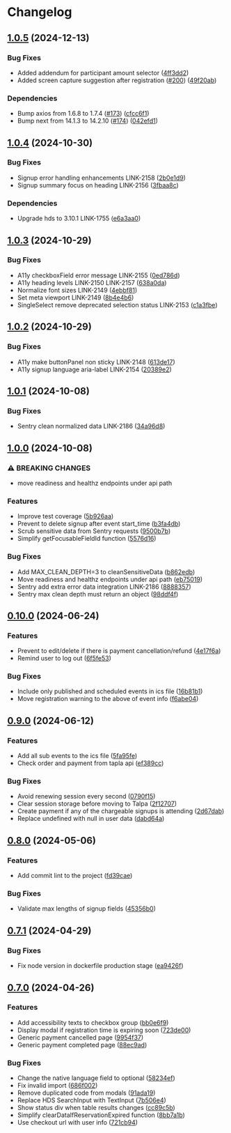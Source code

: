 # Changelog

## [1.0.5](https://github.com/City-of-Helsinki/linkedregistrations-ui/compare/linkedregistrations-ui-v1.0.4...linkedregistrations-ui-v1.0.5) (2024-12-13)


### Bug Fixes

* Added addendum for participant amount selector ([4ff3dd2](https://github.com/City-of-Helsinki/linkedregistrations-ui/commit/4ff3dd2dd55b185df7689ec3924576b955570ab8))
* Added screen capture suggestion after registration ([#200](https://github.com/City-of-Helsinki/linkedregistrations-ui/issues/200)) ([49f20ab](https://github.com/City-of-Helsinki/linkedregistrations-ui/commit/49f20ab00c57d56c1c994781d81e123e43ab2e04))


### Dependencies

* Bump axios from 1.6.8 to 1.7.4 ([#173](https://github.com/City-of-Helsinki/linkedregistrations-ui/issues/173)) ([cfcc6f1](https://github.com/City-of-Helsinki/linkedregistrations-ui/commit/cfcc6f1a692dc064c2ece439d715e076ff771555))
* Bump next from 14.1.3 to 14.2.10 ([#174](https://github.com/City-of-Helsinki/linkedregistrations-ui/issues/174)) ([042efd1](https://github.com/City-of-Helsinki/linkedregistrations-ui/commit/042efd14b29329579d5dc0f1900476d4f2d36c91))

## [1.0.4](https://github.com/City-of-Helsinki/linkedregistrations-ui/compare/linkedregistrations-ui-v1.0.3...linkedregistrations-ui-v1.0.4) (2024-10-30)


### Bug Fixes

* Signup error handling enhancements LINK-2158 ([2b0e1d9](https://github.com/City-of-Helsinki/linkedregistrations-ui/commit/2b0e1d95bd9359c7c6a32c5a527645bc86dfe5e8))
* Signup summary focus on heading LINK-2156 ([3fbaa8c](https://github.com/City-of-Helsinki/linkedregistrations-ui/commit/3fbaa8c73c0828654f28e7e792f10ac754cc7aaa))


### Dependencies

* Upgrade hds to 3.10.1 LINK-1755 ([e6a3aa0](https://github.com/City-of-Helsinki/linkedregistrations-ui/commit/e6a3aa020e4bbf592da4930c508921e9759e8bb2))

## [1.0.3](https://github.com/City-of-Helsinki/linkedregistrations-ui/compare/linkedregistrations-ui-v1.0.2...linkedregistrations-ui-v1.0.3) (2024-10-29)


### Bug Fixes

* A11y checkboxField error message LINK-2155 ([0ed786d](https://github.com/City-of-Helsinki/linkedregistrations-ui/commit/0ed786dd82d62e1f7c2c2913baca44e191676ad6))
* A11y heading levels LINK-2150 LINK-2157 ([638a0da](https://github.com/City-of-Helsinki/linkedregistrations-ui/commit/638a0da5ac78ae433af728342f9e2a7f69ca35fb))
* Normalize font sizes LINK-2149 ([4ebbf81](https://github.com/City-of-Helsinki/linkedregistrations-ui/commit/4ebbf8149adbce52103e1005076af7ff19a420b5))
* Set meta viewport LINK-2149 ([8b4e4b6](https://github.com/City-of-Helsinki/linkedregistrations-ui/commit/8b4e4b606ee517ba3af02b3cf7ce7739dcace4c5))
* SingleSelect remove deprecated selection status LINK-2153 ([c1a3fbe](https://github.com/City-of-Helsinki/linkedregistrations-ui/commit/c1a3fbe9732fe5b328d738cfa934499580e45221))

## [1.0.2](https://github.com/City-of-Helsinki/linkedregistrations-ui/compare/linkedregistrations-ui-v1.0.1...linkedregistrations-ui-v1.0.2) (2024-10-29)


### Bug Fixes

* A11y make buttonPanel non sticky LINK-2148 ([613de17](https://github.com/City-of-Helsinki/linkedregistrations-ui/commit/613de175277c23f46563fbd2a6e817065e37e221))
* A11y signup language aria-label LINK-2154 ([20389e2](https://github.com/City-of-Helsinki/linkedregistrations-ui/commit/20389e284944f689224a50d53abcac4a3681530d))

## [1.0.1](https://github.com/City-of-Helsinki/linkedregistrations-ui/compare/linkedregistrations-ui-v1.0.0...linkedregistrations-ui-v1.0.1) (2024-10-08)


### Bug Fixes

* Sentry clean normalized data LINK-2186 ([34a96d8](https://github.com/City-of-Helsinki/linkedregistrations-ui/commit/34a96d88dfd60c0cd95f7a735c2cce7cda4a2039))

## [1.0.0](https://github.com/City-of-Helsinki/linkedregistrations-ui/compare/linkedregistrations-ui-v0.10.0...linkedregistrations-ui-v1.0.0) (2024-10-08)


### ⚠ BREAKING CHANGES

* move readiness and healthz endpoints under api path

### Features

* Improve test coverage ([5b926aa](https://github.com/City-of-Helsinki/linkedregistrations-ui/commit/5b926aaa5fd0d1032750d34a617a1d7312d22124))
* Prevent to delete signup after event start_time ([b3fa4db](https://github.com/City-of-Helsinki/linkedregistrations-ui/commit/b3fa4dbdb6c30acf2766e02535f6fb87118fa27c))
* Scrub sensitive data from Sentry requests ([9500b7b](https://github.com/City-of-Helsinki/linkedregistrations-ui/commit/9500b7ba8528b494efd3dbc4b000758b955445ab))
* Simplify getFocusableFieldId function ([5576d16](https://github.com/City-of-Helsinki/linkedregistrations-ui/commit/5576d1633edaf6f314ac18b577db33bb53ce6dc5))


### Bug Fixes

* Add MAX_CLEAN_DEPTH=3 to cleanSensitiveData ([b862edb](https://github.com/City-of-Helsinki/linkedregistrations-ui/commit/b862edb6322e48d13eda60bb09e2e19610004906))
* Move readiness and healthz endpoints under api path ([eb75019](https://github.com/City-of-Helsinki/linkedregistrations-ui/commit/eb75019ac3fdd22b47c8fc52a568f5a32b2d8cf0))
* Sentry add extra error data integration LINK-2186 ([8888357](https://github.com/City-of-Helsinki/linkedregistrations-ui/commit/8888357ae7f89e16d051c800d8ab4d697de9f893))
* Sentry max clean depth must return an object ([98ddf4f](https://github.com/City-of-Helsinki/linkedregistrations-ui/commit/98ddf4fae37c2e1695f4510c9bc9354a2ef53ee5))

## [0.10.0](https://github.com/City-of-Helsinki/linkedregistrations-ui/compare/linkedregistrations-ui-v0.9.0...linkedregistrations-ui-v0.10.0) (2024-06-24)


### Features

* Prevent to edit/delete if there is payment cancellation/refund ([4e17f6a](https://github.com/City-of-Helsinki/linkedregistrations-ui/commit/4e17f6a66940a9935dc1d9becaa14bd76a031158))
* Remind user to log out ([6f5fe53](https://github.com/City-of-Helsinki/linkedregistrations-ui/commit/6f5fe53447a75bc305415b059bb1ff4545e77ea4))


### Bug Fixes

* Include only published and scheduled events in ics file ([16b81b1](https://github.com/City-of-Helsinki/linkedregistrations-ui/commit/16b81b1d3eca4f31e038b9fd0154ff1676b134bf))
* Move registration warning to the above of event info ([f6abe04](https://github.com/City-of-Helsinki/linkedregistrations-ui/commit/f6abe046c791f7b22a9f4ea096b7cf13f3ebaea3))

## [0.9.0](https://github.com/City-of-Helsinki/linkedregistrations-ui/compare/linkedregistrations-ui-v0.8.0...linkedregistrations-ui-v0.9.0) (2024-06-12)


### Features

* Add all sub events to the ics file ([5fa95fe](https://github.com/City-of-Helsinki/linkedregistrations-ui/commit/5fa95fed7f50e679182a1c89bc683856373e428f))
* Check order and payment from tapla api ([ef389cc](https://github.com/City-of-Helsinki/linkedregistrations-ui/commit/ef389cc8b4e4278eaa24c5215db3aef8c2b73330))


### Bug Fixes

* Avoid renewing session every second ([0790f15](https://github.com/City-of-Helsinki/linkedregistrations-ui/commit/0790f15660b09e21a03ff63477e601b8678dbd05))
* Clear session storage before moving to Talpa ([2f12707](https://github.com/City-of-Helsinki/linkedregistrations-ui/commit/2f1270765f0cec92636a5e17654bdaf641729dd9))
* Create payment if any of the chargeable signups is attending ([2d67dab](https://github.com/City-of-Helsinki/linkedregistrations-ui/commit/2d67dabe93d6cb52a164ae12fe44c8edd88844ff))
* Replace undefined with null in user data ([dabd64a](https://github.com/City-of-Helsinki/linkedregistrations-ui/commit/dabd64aced65cc08ec9fefbbc04b2f6c8a9c4226))

## [0.8.0](https://github.com/City-of-Helsinki/linkedregistrations-ui/compare/linkedregistrations-ui-v0.7.1...linkedregistrations-ui-v0.8.0) (2024-05-06)


### Features

* Add commit lint to the project ([fd39cae](https://github.com/City-of-Helsinki/linkedregistrations-ui/commit/fd39caeaf33c668b2378a8d7ee6ea98abf36bb4c))


### Bug Fixes

* Validate max lengths of signup fields ([45356b0](https://github.com/City-of-Helsinki/linkedregistrations-ui/commit/45356b0211c43d394d84d7c087934773d6a82b87))

## [0.7.1](https://github.com/City-of-Helsinki/linkedregistrations-ui/compare/linkedregistrations-ui-v0.7.0...linkedregistrations-ui-v0.7.1) (2024-04-29)


### Bug Fixes

* Fix node version in dockerfile production stage ([ea9426f](https://github.com/City-of-Helsinki/linkedregistrations-ui/commit/ea9426f5a857cf1e579a8d6e0277a83942fe38b1))

## [0.7.0](https://github.com/City-of-Helsinki/linkedregistrations-ui/compare/linkedregistrations-ui-v0.6.0...linkedregistrations-ui-v0.7.0) (2024-04-26)


### Features

* Add accessibility texts to checkbox group ([bb0e6f9](https://github.com/City-of-Helsinki/linkedregistrations-ui/commit/bb0e6f9de34789f0bb8d97c33fb2efe889b5e431))
* Display modal if registration time is expiring soon ([723de00](https://github.com/City-of-Helsinki/linkedregistrations-ui/commit/723de00c0f3922fb490522401818499f7b2c7a62))
* Generic payment cancelled page ([9954f37](https://github.com/City-of-Helsinki/linkedregistrations-ui/commit/9954f376f087f3d043d629c7c26703cf488b8282))
* Generic payment completed page ([88ec9ad](https://github.com/City-of-Helsinki/linkedregistrations-ui/commit/88ec9ad3bfa6b284ddc18e2465e805ebfcd83e32))


### Bug Fixes

* Change the native language field to optional ([58234ef](https://github.com/City-of-Helsinki/linkedregistrations-ui/commit/58234efbc0d268d4f6c1c806f3db03e68ae5d435))
* Fix invalid import ([686f002](https://github.com/City-of-Helsinki/linkedregistrations-ui/commit/686f0026f7eb5da4405cb40724273adfd482207f))
* Remove duplicated code from modals ([91ada19](https://github.com/City-of-Helsinki/linkedregistrations-ui/commit/91ada1949366bd87d590e667a654e07b61fecffb))
* Replace HDS SearchInput with TextInput ([7b506e4](https://github.com/City-of-Helsinki/linkedregistrations-ui/commit/7b506e473e2a7b8eba50a72c14c27d3fb406956e))
* Show status div when table results changes ([cc89c5b](https://github.com/City-of-Helsinki/linkedregistrations-ui/commit/cc89c5b350d0d311467c4d89d7477cb9b8d6c532))
* Simplify clearDataIfReservationExpired function ([8bb7a1b](https://github.com/City-of-Helsinki/linkedregistrations-ui/commit/8bb7a1b296d53475e02e3d435bcd0573e3e62853))
* Use checkout url with user info ([721cb94](https://github.com/City-of-Helsinki/linkedregistrations-ui/commit/721cb94190ec10164f54719bf31c0df8636d4a2e))
